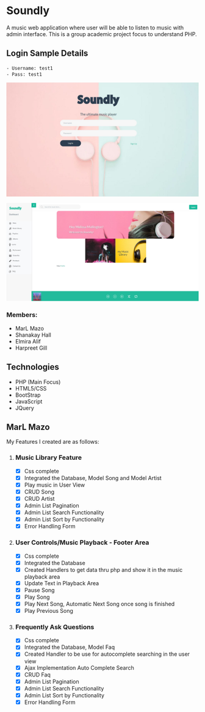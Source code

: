 # Soundly
A music web application where user will be able to listen to music with admin interface.
This is a group academic project focus to understand PHP.
## Login Sample Details
    - Username: test1
    - Pass: test1
![LoginPage](images/soundly_login.JPG)

![MainPage](images/soundly_main.JPG)

### Members: 
- MarL Mazo
- Shanakay Hall
- Elmira Alif
- Harpreet Gill
## Technologies
- PHP (Main Focus)
- HTML5/CSS
- BootStrap
- JavaScript
- JQuery

## MarL Mazo
My Features I created are as follows: 
1. ### Music Library Feature
      - [x] Css complete
      - [x] Integrated the Database, Model Song and Model Artist
      - [x] Play music in User View
      - [x] CRUD Song    
      - [x] CRUD Artist        
      - [x] Admin List Pagination
      - [x] Admin List Search Functionality
      - [x] Admin List Sort by Functionality
      - [x] Error Handling Form    
2. ### User Controls/Music Playback - Footer Area 
      - [x] Css complete
      - [x] Integrated the Database
      - [x] Created Handlers to get data thru php and show it in the music playback area
      - [x] Update Text in Playback Area
      - [x] Pause Song
      - [x] Play Song
      - [x] Play Next Song, Automatic Next Song once song is finished
      - [x] Play Previous Song
3. ### Frequently Ask Questions 
      - [x] Css complete
      - [x] Integrated the Database, Model Faq
      - [x] Created Handler to be use for autocomplete searching in the user view 
      - [x] Ajax Implementation Auto Complete Search   
      - [x] CRUD Faq        
      - [x] Admin List Pagination
      - [x] Admin List Search Functionality
      - [x] Admin List Sort by Functionality
      - [x] Error Handling Form
